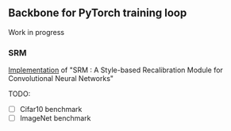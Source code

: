## Backbone for PyTorch training loop
Work in progress

### SRM 
[Implementation](cifar10_train.py) of "SRM : A Style-based Recalibration Module for Convolutional Neural Networks"
 
TODO:
- [ ] Cifar10 benchmark
- [ ] ImageNet benchmark
